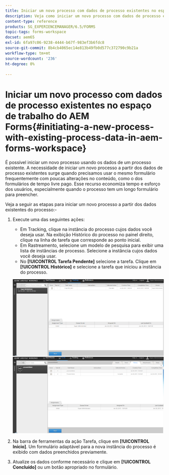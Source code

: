 ```yaml
---
title: Iniciar um novo processo com dados de processo existentes no espaço de trabalho do AEM Forms
description: Veja como iniciar um novo processo com dados de processo existentes no espaço de trabalho do AEM Forms.
content-type: reference
products: SG_EXPERIENCEMANAGER/6.5/FORMS
topic-tags: forms-workspace
docset: aem65
exl-id: 6fa97c06-9238-4444-b67f-983ef3b6fdc8
source-git-commit: 8b4cb4065ec14e813b49fb0d577c372790c9b21a
workflow-type: tm+mt
source-wordcount: '236'
ht-degree: 0%

---
```


# Iniciar um novo processo com dados de processo existentes no espaço de trabalho do AEM Forms{#initiating-a-new-process-with-existing-process-data-in-aem-forms-workspace}

É possível iniciar um novo processo usando os dados de um processo existente. A necessidade de iniciar um novo processo a partir dos dados de processo existentes surge quando precisamos usar o mesmo formulário frequentemente com poucas alterações no conteúdo, como o dos formulários de tempo livre pago. Esse recurso economiza tempo e esforço dos usuários, especialmente quando o processo tem um longo formulário para preencher.

Veja a seguir as etapas para iniciar um novo processo a partir dos dados existentes do processo:-

1. Execute uma das seguintes ações:

   * Em Tracking, clique na instância do processo cujos dados você deseja usar. Na exibição Histórico do processo no painel direito, clique na linha de tarefa que corresponde ao ponto inicial.
   * Em Rastreamento, selecione um modelo de pesquisa para exibir uma lista de instâncias de processo. Selecione a instância cujos dados você deseja usar.
   * No **[!UICONTROL Tarefa Pendente]** selecione a tarefa. Clique em **[!UICONTROL Histórico]** e selecione a tarefa que iniciou a instância do processo.

   ![Selecione a tarefa](assets/start3_new.png) ![Selecione a tarefa](assets/start1_new.png)

1. Na barra de ferramentas da ação Tarefa, clique em **[!UICONTROL Início]**. Um formulário adaptável para a nova instância do processo é exibido com dados preenchidos previamente.

1. Atualize os dados conforme necessário e clique em **[!UICONTROL Concluído]** ou um botão apropriado no formulário.
